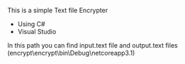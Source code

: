 This is a simple Text file Encrypter
 - Using C#
 - Visual Studio

In this path you can find input.text file and output.text files
(encrypt\encrypt\bin\Debug\netcoreapp3.1)

